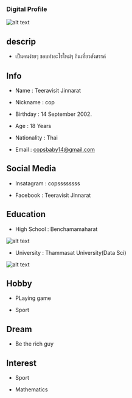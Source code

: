 ### Digital Profile

![alt text](https://sv1.picz.in.th/images/2021/12/02/6QCdpl.jpg)


## descrip

- เป็นคนง่ายๆ ชอบทำอะไรใหม่ๆ กินเที่ยวสังสรรค์ 


## Info
- Name : Teeravisit Jinnarat


- Nickname : cop


- Birthday : 14 September 2002.


- Age : 18 Years


- Nationality : Thai


- Email : copsbaby14@gmail.com


## Social Media

- Insatagram : copssssssss

- Facebook : Teeravisit Jinnarat



## Education

- High School : Benchamamaharat


![alt text](https://sv1.picz.in.th/images/2021/12/02/6QCk9n.jpg)



- University : Thammasat University(Data Sci)


![alt text](https://sv1.picz.in.th/images/2021/12/02/6QC9vW.jpg)


## Hobby

- PLaying game

- Sport


## Dream

- Be the rich guy

## Interest

- Sport

- Mathematics
